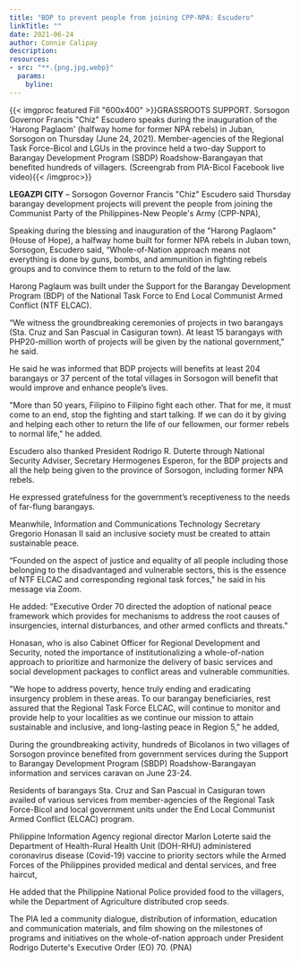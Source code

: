 ```yaml
---
title: "BDP to prevent people from joining CPP-NPA: Escudero"
linkTitle: ""
date: 2021-06-24
author: Connie Calipay
description:
resources:
- src: "**.{png,jpg,webp}"
  params:
    byline: 
---
```

{{< imgproc featured Fill "600x400" >}}GRASSROOTS SUPPORT. Sorsogon Governor Francis "Chiz" Escudero speaks during the inauguration of the 'Harong Paglaom' (halfway home for former NPA rebels) in Juban, Sorsogon on Thursday (June 24, 2021). Member-agencies of the Regional Task Force-Bicol and LGUs in the province held a two-day Support to Barangay Development Program (SBDP) Roadshow-Barangayan that benefited hundreds of villagers. (Screengrab from PIA-Bicol Facebook live video){{< /imgproc>}}

**LEGAZPI CITY** –  Sorsogon Governor Francis "Chiz" Escudero said Thursday barangay development projects will prevent the people from joining the Communist Party of the Philippines-New People's Army (CPP-NPA),

Speaking during the blessing and inauguration of the "Harong Paglaom" (House of Hope), a halfway home built for former NPA rebels in Juban town, Sorsogon, Escudero said, “Whole-of-Nation approach means not everything is done by guns, bombs, and ammunition in fighting rebels groups and to convince them to return to the fold of the law.

Harong Paglaum was built under the Support for the Barangay Development Program (BDP) of the National Task Force to End Local Communist Armed Conflict (NTF ELCAC).

“We witness the groundbreaking ceremonies of projects in two barangays (Sta. Cruz and San Pascual in Casiguran town). At least 15 barangays with PHP20-million worth of projects will be given by the national government," he said.

He said he was informed that BDP projects will benefits at least 204 barangays or 37 percent of the total villages in Sorsogon will benefit that would improve and enhance people’s lives.

"More than 50 years, Filipino to Filipino fight each other. That for me, it must come to an end, stop the fighting and start talking. If we can do it by giving and helping each other to return the life of our fellowmen, our former rebels to normal life," he added.

Escudero also thanked President Rodrigo R. Duterte through National Security Adviser, Secretary Hermogenes Esperon, for the BDP projects and all the help being given to the province of Sorsogon, including former NPA rebels.

He expressed gratefulness for the government’s receptiveness to the needs of far-flung barangays. 

Meanwhile, Information and Communications Technology Secretary Gregorio Honasan II said an inclusive society must be created to attain sustainable peace.

“Founded on the aspect of justice and equality of all people including those belonging to the disadvantaged and vulnerable sectors, this is the essence of NTF ELCAC and corresponding regional task forces," he said in his message via Zoom.

He added: "Executive Order 70 directed the adoption of national peace framework which provides for mechanisms to address the root causes of insurgencies, internal disturbances, and other armed conflicts and threats."

Honasan, who is also Cabinet Officer for Regional Development and Security, noted the importance of institutionalizing a whole-of-nation approach to prioritize and harmonize the delivery of basic services and social development packages to conflict areas and vulnerable communities.

"We hope to address poverty, hence truly ending and eradicating insurgency problem in these areas. To our barangay beneficiaries, rest assured that the Regional Task Force ELCAC, will continue to monitor and provide help to your localities as we continue our mission to attain sustainable and inclusive, and long-lasting peace in Region 5," he added,

During the groundbreaking activity, hundreds of Bicolanos in two villages of Sorsogon province benefited from government services during the Support to Barangay Development Program (SBDP) Roadshow-Barangayan information and services caravan on June 23-24.

Residents of barangays Sta. Cruz and San Pascual in Casiguran town availed of various services from member-agencies of the Regional Task Force-Bicol and local government units under the End Local Communist Armed Conflict (ELCAC) program.

Philippine Information Agency regional director Marlon Loterte said the Department of Health-Rural Health Unit (DOH-RHU) administered coronavirus disease (Covid-19) vaccine to priority sectors while the Armed Forces of the Philippines provided medical and dental services, and free haircut, 

He added that the Philippine National Police provided food to the villagers, while the Department of Agriculture distributed crop seeds.

The PIA led a community dialogue, distribution of information, education and communication materials, and film showing on the milestones of programs and initiatives on the whole-of-nation approach under President Rodrigo Duterte's Executive Order (EO) 70. (PNA)